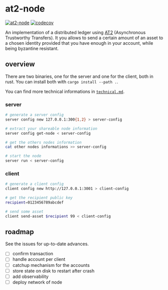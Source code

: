 # at2-node

[![at2-node](https://github.com/Distributed-EPFL/at2-node/actions/workflows/rust.yml/badge.svg)](https://github.com/Distributed-EPFL/at2-node/actions/workflows/rust.yml)
[![codecov](https://codecov.io/gh/Distributed-EPFL/at2-node/branch/master/graph/badge.svg)](https://codecov.io/gh/Distributed-EPFL/at2-node)

An implementation of a distributed ledger using
[AT2](https://arxiv.org/abs/1812.10844) (Asynchronous Trustworthy Transfers).
It you allows to send a certain amount of an asset to a chosen identity
provided that you have enough in your account, while being byzantine resistant.

## overview

There are two binaries, one for the server and one for the client, both in rust.
You can install both with `cargo install --path .`.

You can find more technical informations in [`technical.md`](technical.md).

### server

```bash
# generate a server config
server config new 127.0.0.1:300{1,2} > server-config

# extract your shareable node information
server config get-node < server-config

# get the others nodes information
cat other nodes informations >> server-config

# start the node
server run < server-config
```

### client

```bash
# generate a client config
client config new http://127.0.0.1:3001 > client-config

# get the recipient public key
recipient=0123456789abcdef

# send some asset
client send-asset $recipient 99 < client-config
```

## roadmap

See the issues for up-to-date advances.

- [ ] confirm transaction
- [ ] handle account per client
- [ ] catchup mechanism for the accounts
- [ ] store state on disk to restart after crash
- [ ] add observability
- [ ] deploy network of node

